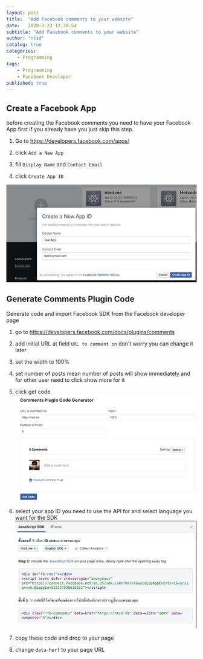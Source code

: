 ```yaml
---
layout: post
title:  "Add Facebook comments to your website"
date:   2020-3-23 12:30:54
subtitle: "Add Facebook comments to your website"
author: "ntsd"
catalog: true
categories:
    - Programming
tags:
    - Programming
    - Facebook Developer
published: true
---
```


## Create a Facebook App

before creating the Facebook comments you need to have your Facebook App first if you already have you just skip this step.

1. Go to <https://developers.facebook.com/apps/>

2. click `Add a New App`

3. fill `Display Name` and `Contact Email`

4. click `Create App ID`

![Create a Facebook App](/img/in-post/2020-3-23-add-facebook-comments-to-your-website/0.png)

## Generate Comments Plugin Code

Generate code and import Facebook SDK from the Facebook developer page

1. go to <https://developers.facebook.com/docs/plugins/comments>

2. add initial URL at field `URL to comment on` don't worry you can change it later

3. set the width to 100%

4. set number of posts mean number of posts will show immediately and for other user need to click show more for it

5. click get code
![get Facebook comment code](/img/in-post/2020-3-23-add-facebook-comments-to-your-website/1.png)

6. select your app ID you need to use the API for and select language you want for the SDK
![select your app ID you need to use the API for and select language you want for the SDK](/img/in-post/2020-3-23-add-facebook-comments-to-your-website/2.png)

7. copy these code and drop to your page

8. change `data-herf` to your page URL
